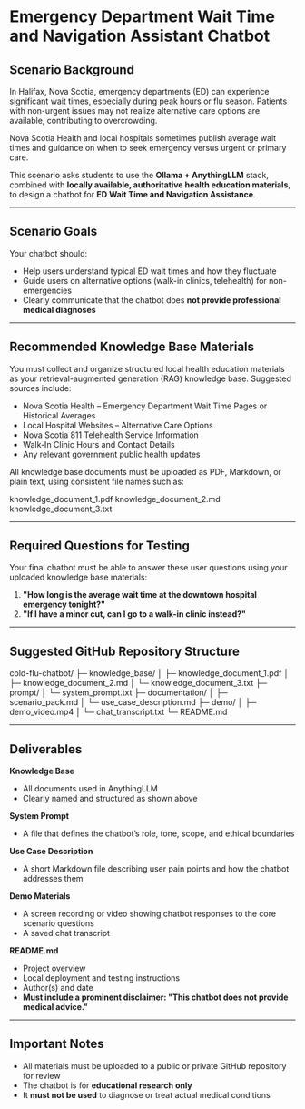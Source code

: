 # Emergency Department Wait Time and Navigation Assistant Chatbot

## Scenario Background

In Halifax, Nova Scotia, emergency departments (ED) can experience significant wait times, especially during peak hours or flu season. Patients with non-urgent issues may not realize alternative care options are available, contributing to overcrowding. 

Nova Scotia Health and local hospitals sometimes publish average wait times and guidance on when to seek emergency versus urgent or primary care.

This scenario asks students to use the **Ollama + AnythingLLM** stack, combined with **locally available, authoritative health education materials**, to design a chatbot for **ED Wait Time and Navigation Assistance**.

---

## Scenario Goals

Your chatbot should:

- Help users understand typical ED wait times and how they fluctuate
- Guide users on alternative options (walk-in clinics, telehealth) for non-emergencies
- Clearly communicate that the chatbot does **not provide professional medical diagnoses**

---

## Recommended Knowledge Base Materials

You must collect and organize structured local health education materials as your retrieval-augmented generation (RAG) knowledge base. Suggested sources include:

- Nova Scotia Health – Emergency Department Wait Time Pages or Historical Averages
- Local Hospital Websites – Alternative Care Options
- Nova Scotia 811 Telehealth Service Information
- Walk-In Clinic Hours and Contact Details
- Any relevant government public health updates

All knowledge base documents must be uploaded as PDF, Markdown, or plain text, using consistent file names such as:

knowledge_document_1.pdf
knowledge_document_2.md
knowledge_document_3.txt


---

## Required Questions for Testing

Your final chatbot must be able to answer these user questions using your uploaded knowledge base materials:

1. **"How long is the average wait time at the downtown hospital emergency tonight?"**
2. **"If I have a minor cut, can I go to a walk-in clinic instead?"**

---

## Suggested GitHub Repository Structure

cold-flu-chatbot/
├─ knowledge_base/
│ ├─ knowledge_document_1.pdf
│ ├─ knowledge_document_2.md
│ └─ knowledge_document_3.txt
├─ prompt/
│ └─ system_prompt.txt
├─ documentation/
│ ├─ scenario_pack.md
│ └─ use_case_description.md
├─ demo/
│ ├─ demo_video.mp4
│ └─ chat_transcript.txt
└─ README.md


---

## Deliverables

**Knowledge Base**
- All documents used in AnythingLLM
- Clearly named and structured as shown above

**System Prompt**
- A file that defines the chatbot’s role, tone, scope, and ethical boundaries

**Use Case Description**
- A short Markdown file describing user pain points and how the chatbot addresses them

**Demo Materials**
- A screen recording or video showing chatbot responses to the core scenario questions
- A saved chat transcript

**README.md**
- Project overview
- Local deployment and testing instructions
- Author(s) and date
- **Must include a prominent disclaimer: "This chatbot does not provide medical advice."**

---

## Important Notes

- All materials must be uploaded to a public or private GitHub repository for review
- The chatbot is for **educational research only**
- It **must not be used** to diagnose or treat actual medical conditions


